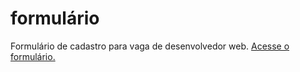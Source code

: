 # formulário
 Formulário de cadastro para vaga de desenvolvedor web.
 <a href="https://reuelsilva.github.io/formulario/form" target="self">Acesse o formulário.</a>
